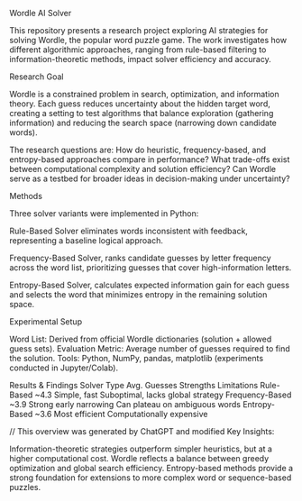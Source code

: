 Wordle AI Solver

This repository presents a research project exploring AI strategies for solving Wordle, the popular word puzzle game. The work investigates how different algorithmic approaches, ranging from rule-based filtering to information-theoretic methods, impact solver efficiency and accuracy.

Research Goal

Wordle is a constrained problem in search, optimization, and information theory. Each guess reduces uncertainty about the hidden target word, creating a setting to test algorithms that balance exploration (gathering information) and reducing the search space (narrowing down candidate words).

The research questions are:
How do heuristic, frequency-based, and entropy-based approaches compare in performance?
What trade-offs exist between computational complexity and solution efficiency?
Can Wordle serve as a testbed for broader ideas in decision-making under uncertainty?

Methods

Three solver variants were implemented in Python:

Rule-Based Solver eliminates words inconsistent with feedback, representing a baseline logical approach.

Frequency-Based Solver, ranks candidate guesses by letter frequency across the word list, prioritizing guesses that cover high-information letters.

Entropy-Based Solver, calculates expected information gain for each guess and selects the word that minimizes entropy in the remaining solution space.

Experimental Setup

Word List: Derived from official Wordle dictionaries (solution + allowed guess sets).
Evaluation Metric: Average number of guesses required to find the solution.
Tools: Python, NumPy, pandas, matplotlib (experiments conducted in Jupyter/Colab).

Results & Findings
Solver Type	Avg. Guesses	Strengths	Limitations
Rule-Based	~4.3	Simple, fast	Suboptimal, lacks global strategy
Frequency-Based	~3.9	Strong early narrowing	Can plateau on ambiguous words
Entropy-Based	~3.6	Most efficient	Computationally expensive

// This overview was generated by ChatGPT and modified
Key Insights:

Information-theoretic strategies outperform simpler heuristics, but at a higher computational cost.
Wordle reflects a balance between greedy optimization and global search efficiency.
Entropy-based methods provide a strong foundation for extensions to more complex word or sequence-based puzzles.
